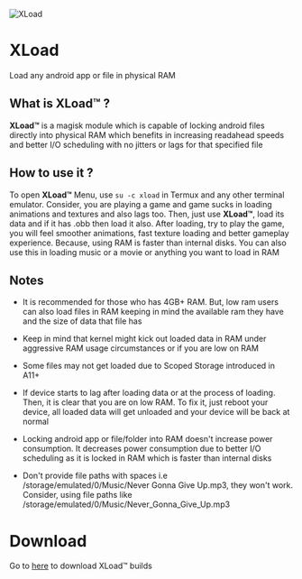 ![XLoad](https://github.com/iamlooper/XLoad/raw/main/xload.jpg)

# XLoad

Load any android app or file in physical RAM

## What is XLoad™ ?

**XLoad™** is a magisk module which is capable of locking android files directly into physical RAM which benefits in increasing readahead speeds and better I/O scheduling with no jitters or lags for that specified file

## How to use it ?

To open **XLoad™** Menu, use `su -c xload` in Termux and any other terminal emulator. Consider, you are playing a game and game sucks in loading animations and textures and also lags too. Then, just use **XLoad™**, load its data and if it has .obb then load it also. After loading, try to play the game, you will feel smoother animations, fast texture loading and better gameplay experience. Because, using RAM is faster than internal disks. You can also use this in loading music or a movie or anything you want to load in RAM

## Notes

- It is recommended for those who has 4GB+ RAM. But, low ram users can also load files in RAM keeping in mind the available ram they have and the size of data that file has

- Keep in mind that kernel might kick out loaded data in RAM under aggressive RAM usage circumstances or if you are low on RAM

- Some files may not get loaded due to Scoped Storage introduced in A11+

- If device starts to lag after loading data or at the process of loading. Then, it is clear that you are on low RAM. To fix it, just reboot your device, all loaded data will get unloaded and your device will be back at normal

- Locking android app or file/folder into RAM doesn't increase power consumption. It decreases power consumption due to better I/O scheduling as it is locked in RAM which is faster than internal disks

- Don't provide file paths with spaces i.e /storage/emulated/0/Music/Never Gonna Give Up.mp3, they won't work. Consider, using file paths like /storage/emulated/0/Music/Never_Gonna_Give_Up.mp3

# Download

Go to [here](https://www.pling.com/p/1726993/) to download XLoad™ builds